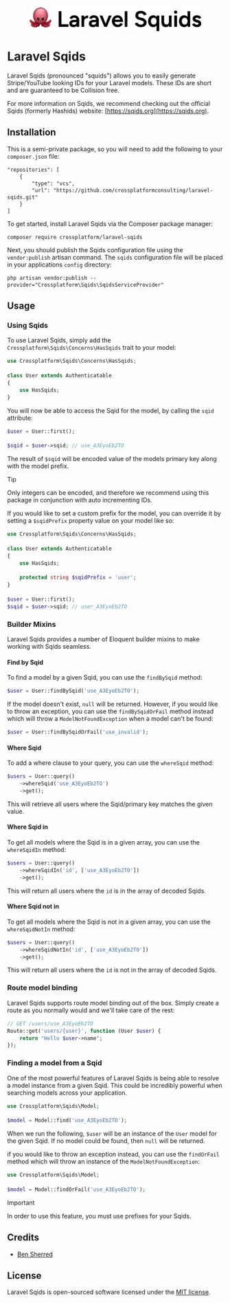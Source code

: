 <p align="center"><img width="400" src="./art/logo.svg" alt="Laravel Sqids Logo"></p>

# Laravel Sqids

Laravel Sqids (pronounced "squids") allows you to easily generate Stripe/YouTube looking IDs for your Laravel models.
These IDs are short and are guaranteed to be Collision free.

For more information on Sqids, we recommend checking out the official Sqids (formerly Hashids) website: [https://sqids.org](https://sqids.org).

## Installation

This is a semi-private package, so you will need to add the following to your `composer.json` file:

```shell
"repositories": [
    {
        "type": "vcs",
        "url": "https://github.com/crossplatformconsulting/laravel-sqids.git"
    }
]
```

To get started, install Laravel Sqids via the Composer package manager:

```shell
composer require crossplatform/laravel-sqids
```

Next, you should publish the Sqids configuration file using the `vendor:publish` artisan command. The `sqids`
configuration file will be placed in your applications `config` directory:

```shell
php artisan vendor:publish --provider="Crossplatform\Sqids\SqidsServiceProvider"
```

## Usage

### Using Sqids

To use Laravel Sqids, simply add the `Crossplatform\Sqids\Concerns\HasSqids` trait to your model:

```php
use Crossplatform\Sqids\Concerns\HasSqids;

class User extends Authenticatable
{
    use HasSqids;
}
```

You will now be able to access the Sqid for the model, by calling the `sqid` attribute:

```php
$user = User::first();

$sqid = $user->sqid; // use_A3EyoEb2TO
```

The result of `$sqid` will be encoded value of the models primary key along with the model prefix.

> [!Tip]
> Only integers can be encoded, and therefore we recommend using this package in conjunction with auto
incrementing IDs.

If you would like to set a custom prefix for the model, you can override it by setting a `$sqidPrefix` property value
on your model like so:

```php
use Crossplatform\Sqids\Concerns\HasSqids;

class User extends Authenticatable
{
    use HasSqids;
    
    protected string $sqidPrefix = 'user';
}

$user = User::first();
$sqid = $user->sqid; // user_A3EyoEb2TO
```

### Builder Mixins

Laravel Sqids provides a number of Eloquent builder mixins to make working with Sqids seamless.

#### Find by Sqid

To find a model by a given Sqid, you can use the `findBySqid` method:

```php
$user = User::findBySqid('use_A3EyoEb2TO');
```

If the model doesn't exist, `null` will be returned. However, if you would like to throw an exception, you can use
the `findBySqidOrFail` method instead which will throw a `ModelNotFoundException` when a model can't be found:

```php
$user = User::findBySqidOrFail('use_invalid');
```

#### Where Sqid

To add a where clause to your query, you can use the `whereSqid` method:

```php
$users = User::query()
    ->whereSqid('use_A3EyoEb2TO')
    ->get();
```

This will retrieve all users where the Sqid/primary key matches the given value.

#### Where Sqid in

To get all models where the Sqid is in a given array, you can use the `whereSqidIn` method:

```php
$users = User::query()
    ->whereSqidIn('id', ['use_A3EyoEb2TO'])
    ->get();
```

This will return all users where the `id` is in the array of decoded Sqids.

#### Where Sqid not in

To get all models where the Sqid is not in a given array, you can use the `whereSqidNotIn` method:

```php
$users = User::query()
    ->whereSqidNotIn('id', ['use_A3EyoEb2TO'])
    ->get();
```

This will return all users where the `id` is not in the array of decoded Sqids.

### Route model binding

Laravel Sqids supports route model binding out of the box. Simply create a route as you normally would and we'll take
care of the rest:

```php
// GET /users/use_A3EyoEb2TO
Route::get('users/{user}', function (User $user) {
    return "Hello $user->name";
});
```

### Finding a model from a Sqid

One of the most powerful features of Laravel Sqids is being able to resolve a model instance from a given Sqid. This
could be incredibly powerful when searching models across your application. 

```php
use Crossplatform\Sqids\Model;

$model = Model::find('use_A3EyoEb2TO');
```

When we run the following, `$user` will be an instance of the `User` model for the given Sqid. If no model could be
found, then `null` will be returned.

if you would like to throw an exception instead, you can use the `findOrFail` method which will throw an instance of
the `ModelNotFoundException`:

```php
use Crossplatform\Sqids\Model;

$model = Model::findOrFail('use_A3EyoEb2TO');
```

> [!IMPORTANT]
> In order to use this feature, you must use prefixes for your Sqids.

## Credits

- [Ben Sherred](https://github.com/bensherred)

## License

Laravel Sqids is open-sourced software licensed under the [MIT license](LICENSE).
